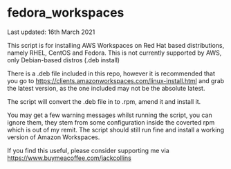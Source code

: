 # fedora_workspaces

Last updated: 16th March 2021

This script is for installing AWS Workspaces on Red Hat based distributions, namely RHEL, CentOS and Fedora.
This is not currently supported by AWS, only Debian-based distros (.deb install)

There is a .deb file included in this repo, however it is recommended that you go to https://clients.amazonworkspaces.com/linux-install.html and grab the latest version, as the one included may not be the absolute latest.

The script will convert the .deb file in to .rpm, amend it and install it.

You may get a few warning messages whilst running the script, you can ignore them, they stem from some configuration inside the coverted rpm which is out of my remit. The script should still run fine and install a working version of Amazon Workspaces.



If you find this useful, please consider supporting me via https://www.buymeacoffee.com/jackcollins